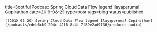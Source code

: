 
title=Bootiful Podcast: Spring Cloud Data Flow legend Ilayaperumal Gopinathan
date=2019-08-29
type=post
tags=blog
status=published
~~~~~~
[(2019-08-29) Spring Cloud Data Flow legend Ilayaperumal Gopinathan](/podcasts/edeb6cb9-294c-41f6-8c4f-7f89e2ad9136/produced-audio) 
            